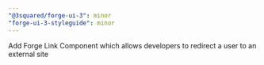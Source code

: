 ```yaml
---
"@3squared/forge-ui-3": minor
"forge-ui-3-styleguide": minor
---
```


Add Forge Link Component which allows developers to redirect a user to an external site
